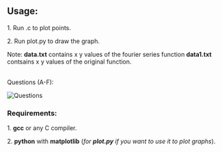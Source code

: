 
## Usage:

<p>1. Run .c to plot points.<br></p>
<p>2. Run plot.py to draw the graph.</p>
<p>Note: <b>data.txt</b> contains x y values of the fourier series function <b>data1.txt</b> contsains x y values of the original function.</p>

<br>Questions (A-F):
<br>

![Questions](https://github.com/AbhinavM2000/fourier_sqwave/blob/main/qns.PNG?raw=true)



### Requirements:
<p>1. <b>gcc</b> or any C compiler.<br></p>
<p>2. <b>python</b> with <b>matplotlib</b> (<i>for <b>plot.py</b> if you want to use it to plot graphs</i>).</p><br>
<br>
